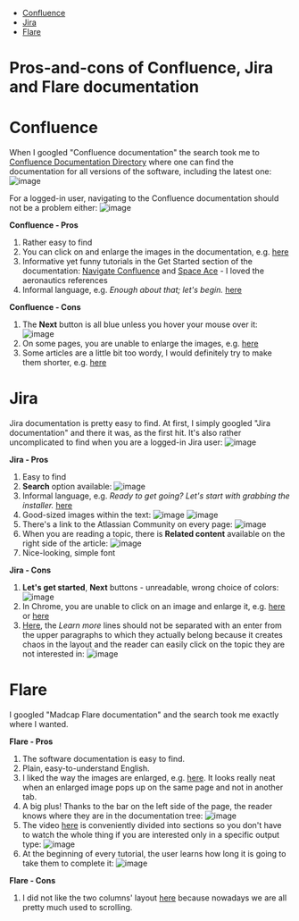 - [Confluence](#confluence)
- [Jira](#jira)
- [Flare](#flare)

# **Pros-and-cons of Confluence, Jira and Flare documentation** <!-- omit in toc -->

# Confluence  
When I googled "Confluence documentation" the search took me to [Confluence Documentation Directory](https://confluence.atlassian.com/alldoc/confluence-documentation-directory-12877996.html) where one can find the documentation for all versions of the software, including the latest one: ![image](domowa10.png) 

For a logged-in user, navigating to the Confluence documentation should not be a problem either: ![image](domowa9.png)

**Confluence - Pros**
1. Rather easy to find
2. You can click on and enlarge the images in the documentation, e.g. [here](https://confluence.atlassian.com/doc/create-your-personal-space-777010869.html)
3. Informative yet funny tutorials in the Get Started section of the documentation: [Navigate Confluence](https://confluence.atlassian.com/doc/tutorial-navigate-confluence-251005338.html)  and [Space Ace](https://confluence.atlassian.com/doc/tutorial-space-ace-777010865.html) - I loved the aeronautics references
4. Informal language, e.g. *Enough about that; let's begin.* [here](https://confluence.atlassian.com/doc/tutorial-space-ace-777010865.html)


**Confluence - Cons** 
1. The **Next** button is all blue unless you hover your mouse over it: ![image](domowa11.png)
2. On some pages, you are unable to enlarge the images, e.g. [here](https://confluence.atlassian.com/doc/keyboard-shortcuts-139456.html)
3. Some articles are a little bit too wordy, I would definitely try to make them shorter, e.g. [here](https://confluence.atlassian.com/doc/develop-technical-documentation-in-confluence-226166494.html)



# Jira
Jira documentation is pretty easy to find. At first, I simply googled "Jira documentation" and there it was, as the first hit. It's also rather uncomplicated to find when you are a logged-in Jira user: ![image](domowa7.png)

**Jira - Pros**

 1. Easy to find
 2. **Search** option available: ![image](domowa2.png)
 3. Informal language, e.g. *Ready to get going? Let's start with grabbing the installer.* [here](https://confluence.atlassian.com/jiracoreserver073/setting-up-your-instance-861255641.html#Settingupyourinstance-Downloadtheinstaller)
 4. Good-sized images within the text: ![image](domowa3.png) ![image](domowa6.png)
 5. There's a link to the Atlassian Community on every page: ![image](domowa4.png)
 6. When you are reading a topic, there is **Related content** available on the right side of the article: ![image](domowa8.png)
 7. Nice-looking, simple font



**Jira - Cons**
1. **Let's get started**, **Next** buttons - unreadable, wrong choice of colors: ![image](domowa1.png) 
2. In Chrome, you are unable to click on an image and enlarge it, e.g. [here](https://confluence.atlassian.com/jiracoreserver073/managing-permissions-861255652.html) or [here](https://confluence.atlassian.com/jiracoreserver/viewing-a-project-938846234.html)
3. [Here](https://confluence.atlassian.com/jiracoreserver073/working-in-a-project-861255674.html), the *Learn more* lines should not be separated with an enter from the upper paragraphs to which they actually belong because it creates chaos in the layout and the reader can easily click on the topic they are not interested in: ![image](domowa5.png)



# Flare
I googled "Madcap Flare documentation" and the search took me exactly where I wanted.

**Flare - Pros**
1. The software documentation is easy to find.
2. Plain, easy-to-understand English.
3. I liked the way the images are enlarged, e.g. [here](https://help.madcapsoftware.com/flare2021r2/Content/Flare/Introduction/Features/General-Key-Features1.htm). It looks really neat when an enlarged image pops up on the same page and not in another tab.
4. A big plus! Thanks to the bar on the left side of the page, the reader knows where they are in the documentation tree: 
![image](domowa13.png)
5. The video [here](https://help.madcapsoftware.com/flare2021r2/Content/Flare/Step4-Developing-Targets/Develop-Targets.htm) is conveniently divided into sections so you don't have to watch the whole thing if you are interested only in a specific output type: ![image](domowa14.png)
6. At the beginning of every tutorial, the user learns how long it is going to take them to complete it: ![image](domowa15.png) 

**Flare - Cons**
1. I did not like the two columns' layout [here](https://help.madcapsoftware.com/flare2021r2/Content/Flare/Introduction/Get-Started.htm) because nowadays we are all pretty much used to scrolling.














